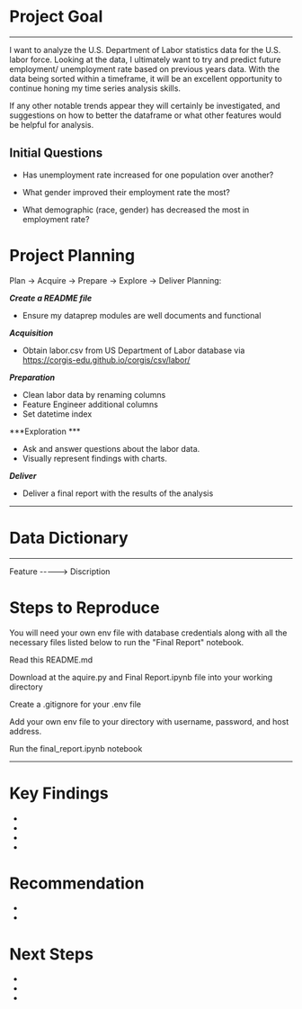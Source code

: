 # Project Goal
------------
I want to analyze the U.S. Department of Labor statistics data for the U.S. labor force.  Looking at the data, I ultimately want to try and predict future employment/ unemployment rate based on previous years data.  With the data being sorted within a timeframe, it will be an excellent opportunity to continue honing my time series analysis skills.

If any other notable trends appear they will certainly be investigated, and suggestions on how to better the dataframe or what other features would be helpful for analysis.



Initial Questions
-----------------
* Has unemployment rate increased for one population over another?

* What gender improved their employment rate the most?

* What demographic (race, gender) has decreased the most in employment rate?



# Project Planning
Plan -> Acquire -> Prepare -> Explore -> Deliver
Planning:

***Create a README file***
* Ensure my dataprep modules are well documents and functional

***Acquisition***

* Obtain labor.csv from US Department of Labor database via https://corgis-edu.github.io/corgis/csv/labor/

***Preparation***

* Clean labor data by renaming columns
* Feature Engineer additional columns
* Set datetime index


***Exploration ***

* Ask and answer questions about the labor data.
* Visually represent findings with charts. 

***Deliver***

* Deliver a final report with the results of the analysis 


***

# Data Dictionary
--------------

Feature -----> Discription



# Steps to Reproduce
You will need your own env file with database credentials along with all the necessary files listed below to run the "Final Report" notebook.

Read this README.md

Download at the aquire.py and Final Report.ipynb file into your working directory

Create a .gitignore for your .env file

Add your own env file to your directory with username, password, and host address.

Run the final_report.ipynb notebook

***

# Key Findings
* 
* 
* 
* 


# Recommendation
* 
* 


# Next Steps 
* 
* 
* 

